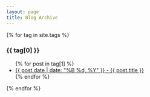 ```yaml
---
layout: page
title: Blog Archive
---
```


{% for tag in site.tags %}
  <h3>{{ tag[0] }}</h3>
  <ul>
    {% for post in tag[1] %}
      <li><a href="blog{{ post.url }}">{{ post.date | date: "%B %d, %Y" }} - {{ post.title }}</a></li>
    {% endfor %}
  </ul>
{% endfor %}
